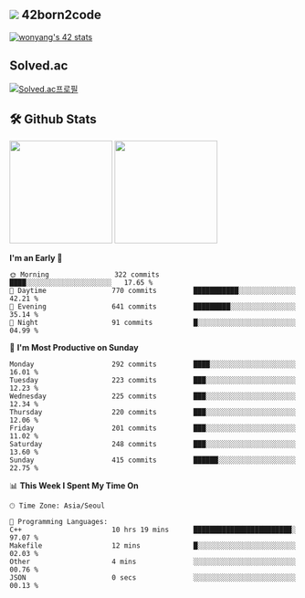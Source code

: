 
## <img src="https://img.shields.io/badge/-000000?style=flat&logo=42&logoColor=white"> 42born2code
[![wonyang's 42 stats](https://badge42.vercel.app/api/v2/cl5nhe5b6007809kydha7ht42/stats?cursusId=21&coalitionId=88)](https://profile.intra.42.fr/users/wonyang)

## Solved.ac
[![Solved.ac프로필](http://mazassumnida.wtf/api/v2/generate_badge?boj=bennyws)](https://solved.ac/bennyws)

## 🛠️ Github Stats
<p>
  <img height="180em" src="https://github-readme-stats-veggie-garden.vercel.app/api?username=gemstoneyang&show_icons=true&include_all_commits=true&bg_color=30,e96443,904e95&title_color=fff&text_color=fff">
  <img height="180em" src="https://github-readme-stats-veggie-garden.vercel.app/api/top-langs/?username=gemstoneyang&layout=compact&bg_color=30,e96443,904e95&title_color=fff&text_color=fff">
</p>

<!--START_SECTION:waka-->
**I'm an Early 🐤** 

```text
🌞 Morning                322 commits         ████░░░░░░░░░░░░░░░░░░░░░   17.65 % 
🌆 Daytime                770 commits         ███████████░░░░░░░░░░░░░░   42.21 % 
🌃 Evening                641 commits         █████████░░░░░░░░░░░░░░░░   35.14 % 
🌙 Night                  91 commits          █░░░░░░░░░░░░░░░░░░░░░░░░   04.99 % 
```
📅 **I'm Most Productive on Sunday** 

```text
Monday                   292 commits         ████░░░░░░░░░░░░░░░░░░░░░   16.01 % 
Tuesday                  223 commits         ███░░░░░░░░░░░░░░░░░░░░░░   12.23 % 
Wednesday                225 commits         ███░░░░░░░░░░░░░░░░░░░░░░   12.34 % 
Thursday                 220 commits         ███░░░░░░░░░░░░░░░░░░░░░░   12.06 % 
Friday                   201 commits         ███░░░░░░░░░░░░░░░░░░░░░░   11.02 % 
Saturday                 248 commits         ███░░░░░░░░░░░░░░░░░░░░░░   13.60 % 
Sunday                   415 commits         ██████░░░░░░░░░░░░░░░░░░░   22.75 % 
```


📊 **This Week I Spent My Time On** 

```text
🕑︎ Time Zone: Asia/Seoul

💬 Programming Languages: 
C++                      10 hrs 19 mins      ████████████████████████░   97.07 % 
Makefile                 12 mins             █░░░░░░░░░░░░░░░░░░░░░░░░   02.03 % 
Other                    4 mins              ░░░░░░░░░░░░░░░░░░░░░░░░░   00.76 % 
JSON                     0 secs              ░░░░░░░░░░░░░░░░░░░░░░░░░   00.13 % 
```


<!--END_SECTION:waka-->
